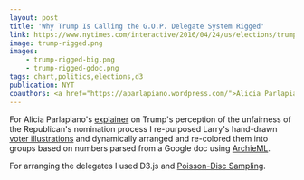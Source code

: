 ```yaml
---
layout: post
title: 'Why Trump Is Calling the G.O.P. Delegate System Rigged'
link: https://www.nytimes.com/interactive/2016/04/24/us/elections/trump-gop-delegate-system-rigged.html
image: trump-rigged.png
images:
    - trump-rigged-big.png
    - trump-rigged-gdoc.png
tags: chart,politics,elections,d3
publication: NYT
coauthors: <a href="https://aparlapiano.wordpress.com/">Alicia Parlapiano</a> & <a href="http://larrybuch.com">Larry Buchanan</a>
---
```


For Alicia Parlapiano's [explainer]({link}) on Trump's perception of the unfairness of the Republican's nomination process I re-purposed Larry's hand-drawn [voter illustrations](http://www.nytimes.com/interactive/2016/04/15/upshot/republican-voting-power.html) and dynamically arranged and re-colored them into groups based on numbers parsed from a Google doc using [ArchieML](http://archieml.org/).

For arranging the delegates I used D3.js and [Poisson-Disc Sampling](https://www.jasondavies.com/poisson-disc/).
